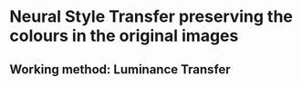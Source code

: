 <h1>Neural Style Transfer preserving the colours in the original images</h1>

<h2>Working method: Luminance Transfer</h2>